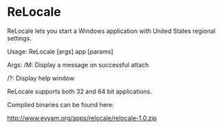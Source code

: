 ReLocale
========

ReLocale lets you start a Windows application with United States regional settings.

Usage: ReLocale [args] app [params]

Args:
/M: Display a message on successful attach

/?: Display help window


ReLocale supports both 32 and 64 bit applications.

Compiled binaries can be found here: 

http://www.eyyam.org/apps/relocale/relocale-1.0.zip

